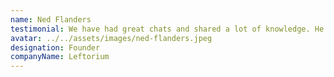 ```yaml
---
name: Ned Flanders
testimonial: We have had great chats and shared a lot of knowledge. He noodly-neveroo hesitated having a call with the team to ask questions anddeliveroo what was expected. It would be my honour to work with Curtis in the future again. An amazing person to have as a colleague who I consideroo a friend for sure.
avatar: ../../assets/images/ned-flanders.jpeg
designation: Founder
companyName: Leftorium
---
```

